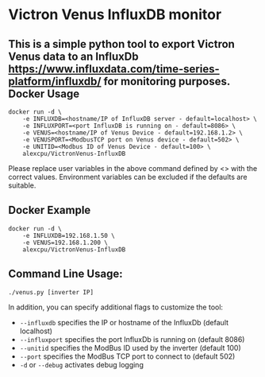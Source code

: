 Victron Venus InfluxDB monitor
==========================

This is a simple python tool to export Victron Venus data to
an InfluxDb <https://www.influxdata.com/time-series-platform/influxdb/> for monitoring purposes. 
Docker Usage
---
```
docker run -d \ 
    -e INFLUXDB=<hostname/IP of InfluxDB server - default=localhost> \ 
    -e INFLUXPORT=<port InfluxDB is running on - default=8086> \ 
    -e VENUS=<hostname/IP of Venus Device - default=192.168.1.2> \
    -e VENUSPORT=<ModbusTCP port on Venus device - default=502> \
    -e UNITID=<Modbus ID of Venus Device - default=100> \
    alexcpu/VictronVenus-InfluxDB
```
Please replace user variables in the above command defined by <> with the correct values.  Environment variables can be excluded if the defaults are suitable.

Docker Example
---
```
docker run -d \ 
    -e INFLUXDB=192.168.1.50 \ 
    -e VENUS=192.168.1.200 \
    alexcpu/VictronVenus-InfluxDB
```

Command Line Usage:
------
`./venus.py [inverter IP]`

In addition, you can specify additional flags to customize the tool:
* `--influxdb` specifies the IP or hostname of the InfluxDb (default localhost)
* `--influxport` specifies the port InfluxDb is running on (default 8086)
* `--unitid` specifies the ModBus ID used by the inverter (default 100)
* `--port` specifies the ModBus TCP port to connect to (default 502)
* `-d` or `--debug` activates debug logging
